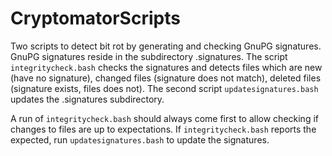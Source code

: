 # CryptomatorScripts

Two scripts to detect bit rot by generating and checking GnuPG signatures. GnuPG signatures reside in the subdirectory .signatures. The script `integritycheck.bash` checks the signatures and detects files which are new (have no signature), changed files (signature does not match), deleted files (signature exists, files does not). The second script `updatesignatures.bash` updates the .signatures subdirectory.

A run of `integritycheck.bash` should always come first to allow checking if changes to files are up to expectations. If `integritycheck.bash` reports the expected, run `updatesignatures.bash` to update the signatures.
